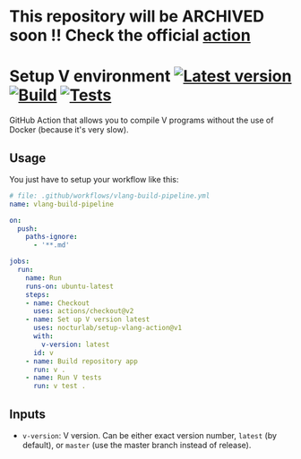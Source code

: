 # This repository will be ARCHIVED soon !! Check the official [action](https://github.com/vlang/setup-v)

# Setup V environment [![Latest version][githubBadge]](https://github.com/nocturlab/setup-vlang-action/releases/) [![Build][Build]](https://github.com/nocturlab/setup-vlang-action/actions?query=workflow%3ABuild) [![Tests][Tests]](https://github.com/nocturlab/setup-vlang-action/actions?query=workflow%3ATests)

GitHub Action that allows you to compile V programs without the use of Docker (because it's very slow).

[githubBadge]: https://img.shields.io/github/v/release/nocturlab/setup-vlang-action
[Build]: https://github.com/nocturlab/setup-vlang-action/workflows/Build/badge.svg 
[Tests]: https://github.com/nocturlab/setup-vlang-action/workflows/Tests/badge.svg

## Usage
You just have to setup your workflow like this:

```yml
# file: .github/workflows/vlang-build-pipeline.yml
name: vlang-build-pipeline

on:
  push:
    paths-ignore:
      - '**.md'

jobs:
  run:
    name: Run
    runs-on: ubuntu-latest
    steps:
    - name: Checkout
      uses: actions/checkout@v2
    - name: Set up V version latest
      uses: nocturlab/setup-vlang-action@v1
      with:
        v-version: latest
      id: v
    - name: Build repository app
      run: v .
    - name: Run V tests
      run: v test .
```

## Inputs

- `v-version`: V version. Can be either exact version number, `latest` (by default), or `master` (use the master branch instead of release).
